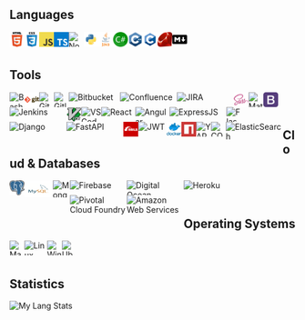 ## Languages

<img align="left" alt="HTML5" width="26px" height="26px" src="https://raw.githubusercontent.com/github/explore/80688e429a7d4ef2fca1e82350fe8e3517d3494d/topics/html/html.png"/>

<img align="left" alt="CSS" width="26px" height="26px" src="https://raw.githubusercontent.com/github/explore/80688e429a7d4ef2fca1e82350fe8e3517d3494d/topics/css/css.png"/>

<img align="left" alt="JS" width="26px" height="26px" src="https://raw.githubusercontent.com/github/explore/80688e429a7d4ef2fca1e82350fe8e3517d3494d/topics/javascript/javascript.png"/>

<img align="left" alt="TS" width="26px" height="26px" src="https://raw.githubusercontent.com/github/explore/80688e429a7d4ef2fca1e82350fe8e3517d3494d/topics/typescript/typescript.png"/>

<img align="left" alt="NodeJS" width="26px" height="26px" src="https://icon-library.com/images/node-js-icon/node-js-icon-8.jpg"/>

<img align="left" alt="PY" width="26px" height="26px" src="https://raw.githubusercontent.com/github/explore/80688e429a7d4ef2fca1e82350fe8e3517d3494d/topics/python/python.png"/>

<img align="left" alt="java" height="26px" width="26px" src="https://raw.githubusercontent.com/github/explore/80688e429a7d4ef2fca1e82350fe8e3517d3494d/topics/java/java.png"/>

<img align="left" alt="C sharp" width="26px" height="26px" src="https://raw.githubusercontent.com/github/explore/80688e429a7d4ef2fca1e82350fe8e3517d3494d/topics/csharp/csharp.png"/>

<img align="left" alt="C plus plus" width="26px" height="26px" src="https://raw.githubusercontent.com/github/explore/80688e429a7d4ef2fca1e82350fe8e3517d3494d/topics/cpp/cpp.png"/>

<img align="left" alt="C" width="26px" height="26px" src="https://raw.githubusercontent.com/github/explore/80688e429a7d4ef2fca1e82350fe8e3517d3494d/topics/c/c.png"/>

<img align="left" alt="Ruby" width="26px" height="26px" src="https://raw.githubusercontent.com/github/explore/80688e429a7d4ef2fca1e82350fe8e3517d3494d/topics/ruby/ruby.png"/>

<img align="left" alt="Markdown" width="26px" height="26px" src="https://raw.githubusercontent.com/github/explore/80688e429a7d4ef2fca1e82350fe8e3517d3494d/topics/markdown/markdown.png"/>

<br/>
<br/>

## Tools

<img align="left" alt="Bash" width="26px" height="26px" src="https://upload.wikimedia.org/wikipedia/commons/thumb/4/4b/Bash_Logo_Colored.svg/1200px-Bash_Logo_Colored.svg.png"/>

<img align="left" alt="GIT" width="26px" height="26px" src="https://raw.githubusercontent.com/github/explore/80688e429a7d4ef2fca1e82350fe8e3517d3494d/topics/git/git.png"/>

<img align="left" alt="Github" width="26px" height="26px" src="https://upload.wikimedia.org/wikipedia/commons/9/91/Octicons-mark-github.svg"/>

<img align="left" alt="Gitlab" width="26px" height="26px" src="https://about.gitlab.com/images/icons/logos/slp-icon.svg"/>

<img align="left" alt="Bitbucket" width="90px" height="26px" src="https://wac-cdn.atlassian.com/dam/jcr:c942540c-53ae-4357-bffa-ed37739d71b0/bitbucket-atlassian-logo.svg?cdnVersion=1747"/>

<img align="left" alt="Confluence" width="100px" height="26px" src="https://wac-cdn.atlassian.com/dam/jcr:d6e2d2db-e58a-40f7-9d1a-d6d22a335c96/Confluence-blue.svg?cdnVersion=1747"/>

<img align="left" alt="JIRA" width="100px" height="26px" src="https://wac-cdn.atlassian.com/dam/jcr:e348b562-4152-4cdc-8a55-3d297e509cc8/Jira%20Software-blue.svg?cdnVersion=1747"/>

<img align="left" alt="SASS" width="26px" height="26px" src="https://raw.githubusercontent.com/github/explore/80688e429a7d4ef2fca1e82350fe8e3517d3494d/topics/sass/sass.png"/>

<img align="left" alt="Material UI" width="26px" height="26px" src="https://pbs.twimg.com/profile_images/1438268853079904265/JUtTwrBC.jpg"/>

<img align="left" alt="Bootstrap" width="26px" height="26px" src="https://raw.githubusercontent.com/github/explore/80688e429a7d4ef2fca1e82350fe8e3517d3494d/topics/bootstrap/bootstrap.png"/>

<img align="left" alt="Jenkins" width="100px"
height="26px" src="https://camo.githubusercontent.com/ec0079d7b416a8b69536d6ca8c19fe85c6e9251a1cb7cdaaab09571cf2d21d18/68747470733a2f2f7777772e6a656e6b696e732e696f2f73697465732f64656661756c742f66696c65732f6a656e6b696e735f6c6f676f2e706e67"/>

<img align="left" alt="VIM" width="26px" height="26px" src="https://raw.githubusercontent.com/github/explore/80688e429a7d4ef2fca1e82350fe8e3517d3494d/topics/vim/vim.png"/>

<img align="left" alt="VSCode" width="35px" height="26px" src="https://logowik.com/content/uploads/images/visual-studio-code7642.jpg"/>

<img align="left" alt="React" width="60px" height="26px" src="https://onextrapixel.com/wp-content/uploads/2016/04/reactjs-thumb.jpg"/>

<img align="left" alt="Angular" width="60px" height="26px" src="https://repository-images.githubusercontent.com/24195339/87018c00-694b-11e9-8b5f-c34826306d36"/>

<img align="left" alt="ExpressJS" width="100px" height="26px" src="https://4thpointer.com/wp-content/uploads/2020/12/ExpressJS.png"/>

<img align="left" alt="Flask" width="26px" height="26px" src="https://miro.medium.com/max/800/1*Q5EUk28Xc3iCDoMSkrd1_w.png"/>

<img align="left" alt="Django" width="100px" height="26px" src="https://i0.wp.com/securityaffairs.co/wordpress/wp-content/uploads/2022/07/django-logo-negative.png?w=1200&ssl=1"/>

<img align="left" alt="FastAPI" width="100px" height="26px" src="https://camo.githubusercontent.com/86d9ca3437f5034da052cf0fd398299292aab0e4479b58c20f2fc37dd8ccbe05/68747470733a2f2f666173746170692e7469616e676f6c6f2e636f6d2f696d672f6c6f676f2d6d617267696e2f6c6f676f2d7465616c2e706e67"/>

<img align="left" alt="Ruby on Rails" width="26px" height="26px" src="https://raw.githubusercontent.com/github/explore/80688e429a7d4ef2fca1e82350fe8e3517d3494d/topics/rails/rails.png"/>

<img align="left" alt="JWT" width="50px" height="26px" src="https://jwt.io/img/logo-asset.svg"/>

<img align="left" alt="Docker" width="26px" height="26px" src="https://raw.githubusercontent.com/github/explore/80688e429a7d4ef2fca1e82350fe8e3517d3494d/topics/docker/docker.png"/>

<img align="left" alt="NPM" width="26px" height="26px" src="https://raw.githubusercontent.com/github/explore/80688e429a7d4ef2fca1e82350fe8e3517d3494d/topics/npm/npm.png"/>

<img align="left" alt="YARN" width="26px" height="26px" src="https://img.favpng.com/2/23/1/npm-package-manager-node-js-installation-yarn-png-favpng-NYBU42gbjqnyS9RRYTbE8AuZD.jpg"/>

<img align="left" alt="CONDA" width="26px" height="26px" src="https://4.bp.blogspot.com/-KS2kwdfxb_E/WJMPYvm6ZSI/AAAAAAAABO8/GevHcywhONUQDxsksFk5IysSl0Ub9Uv_ACLcB/s1600/anaconda-symbol.svg.png"/>

<img align="left" alt="ElasticSearch" width="100px" height="40px" src="https://upload.wikimedia.org/wikipedia/commons/f/f4/Elasticsearch_logo.svg"/>

<br />
<br />

## Cloud & Databases

<img align="left" alt="PostgreSQL" width="26px" height="26px" src="https://raw.githubusercontent.com/github/explore/80688e429a7d4ef2fca1e82350fe8e3517d3494d/topics/postgresql/postgresql.png" />

<img align="left" alt="MySQL" width="50px" height="30px" src="https://raw.githubusercontent.com/github/explore/80688e429a7d4ef2fca1e82350fe8e3517d3494d/topics/mysql/mysql.png"/>

<img align="left" alt="MongoDB" width="30px" height="30px" src="https://infinapps.com/wp-content/uploads/2018/10/mongodb-logo.png"/>

<img align="left" alt="Firebase" width="100px" height="26px" src="https://firebase.google.com/downloads/brand-guidelines/PNG/logo-standard.png"/>

<img align="left" alt="Digital Ocean" width="100px" height="26px" src="https://images.prismic.io/www-static/49aa0a09-06d2-4bba-ad20-4bcbe56ac507_logo.png?auto=compress,format"/>

<img align="left" alt="Heroku" width="100px" height="26px" src="https://static.javatpoint.com/blog/images/what-is-heroku-used-for1.png"/>

<img align="left" alt="Pivotal Cloud Foundry" width="100px" height="40px" src="https://www.axonius.com/hs-fs/hubfs/Adapter%20Logos/pivotal_cloud_foundry_adapter.png?length=600&name=pivotal_cloud_foundry_adapter.png"/>

<img align="left" alt="Amazon Web Services" width="100px" height="40px" src="https://upload.wikimedia.org/wikipedia/commons/thumb/9/93/Amazon_Web_Services_Logo.svg/2560px-Amazon_Web_Services_Logo.svg.png"/>

<br />
<br />

## Operating Systems

<img align="left" alt="Mac" width="26px" height="26px" src="https://cdn.osxdaily.com/wp-content/uploads/2013/07/apple-logo.gif"/>

<img align="left" alt="Linux" width="40px" height="26px" src="https://logos-world.net/wp-content/uploads/2020/09/Linux-Logo.png"/>

<img align="left" alt="Window" width="26px" height="26px" src="https://upload.wikimedia.org/wikipedia/commons/thumb/5/5f/Windows_logo_-_2012.svg/1024px-Windows_logo_-_2012.svg.png"/>

<img align="left" alt="Ubuntu" width="26px" height="26px" src="https://brandslogos.com/wp-content/uploads/images/large/ubuntu-logo.png"/>

<br />
<br />

## Statistics

![My Lang Stats](https://github-readme-stats.vercel.app/api/top-langs/?username=reshinto&layout=compact&langs_count=10&theme=dracula&count_private=true&show_icons=true&include_all_commits=true)
